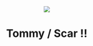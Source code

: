 
<div id="header" align="center">
  <img src="https://64.media.tumblr.com/42ddb9abbeae494e906e07d8336c6b4c/901ddae1b6be7735-3a/s2048x3072/bf3b8bf8a911168e0a520d17bf8442e7751ef5ca.pnj"/>
</div> 
<h1 id="header" align="center" width="10px">
  Tommy   /   Scar   !!
</h1>
